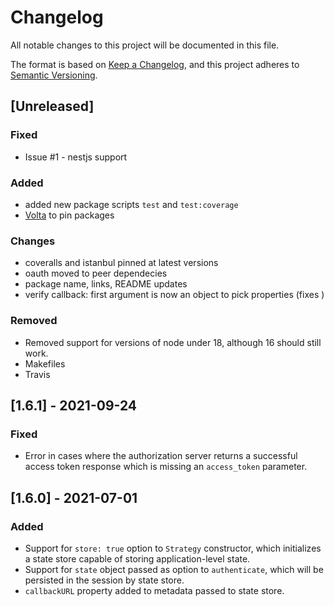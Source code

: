# Changelog
All notable changes to this project will be documented in this file.

The format is based on [Keep a Changelog](https://keepachangelog.com/en/1.0.0/),
and this project adheres to [Semantic Versioning](https://semver.org/spec/v2.0.0.html).

## [Unreleased]

### Fixed
- Issue #1 - nestjs support

### Added
- added new package scripts `test` and `test:coverage`
- [Volta](https://volta.sh/) to pin packages

### Changes
- coveralls and istanbul pinned at latest versions
- oauth moved to peer dependecies 
- package name, links, README updates
- verify callback: first argument is now an object to pick properties (fixes )

### Removed
- Removed support for versions of node under 18, although 16 should still work.
- Makefiles
- Travis 

## [1.6.1] - 2021-09-24
### Fixed
- Error in cases where the authorization server returns a successful access
token response which is missing an `access_token` parameter.

## [1.6.0] - 2021-07-01
### Added

- Support for `store: true` option to `Strategy` constructor, which initializes
a state store capable of storing application-level state.
- Support for `state` object passed as option to `authenticate`, which will be
persisted in the session by state store.
- `callbackURL` property added to metadata passed to state store.
